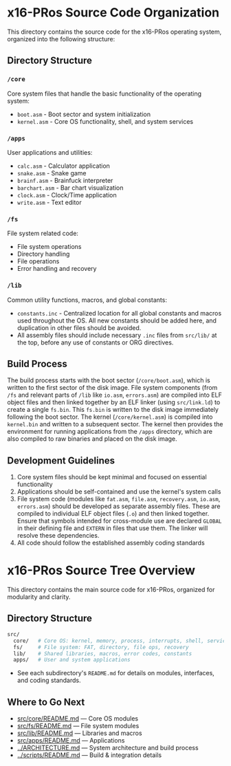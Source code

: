 # x16-PRos Source Code Organization

This directory contains the source code for the x16-PRos operating system, organized into the following structure:

## Directory Structure

### `/core`

Core system files that handle the basic functionality of the operating system:

- `boot.asm` - Boot sector and system initialization
- `kernel.asm` - Core OS functionality, shell, and system services

### `/apps`

User applications and utilities:

- `calc.asm` - Calculator application
- `snake.asm` - Snake game
- `brainf.asm` - Brainfuck interpreter
- `barchart.asm` - Bar chart visualization
- `clock.asm` - Clock/Time application
- `write.asm` - Text editor

### `/fs`

File system related code:

- File system operations
- Directory handling
- File operations
- Error handling and recovery

### `/lib`

Common utility functions, macros, and global constants:

- `constants.inc` - Centralized location for all global constants and macros used throughout the OS. All new constants should be added here, and duplication in other files should be avoided.
- All assembly files should include necessary `.inc` files from `src/lib/` at the top, before any use of constants or ORG directives.

## Build Process

The build process starts with the boot sector (`/core/boot.asm`), which is written to the first sector of the disk image.
File system components (from `/fs` and relevant parts of `/lib` like `io.asm`, `errors.asm`) are compiled into ELF object files and then linked together by an ELF linker (using `src/link.ld`) to create a single `fs.bin`. This `fs.bin` is written to the disk image immediately following the boot sector.
The kernel (`/core/kernel.asm`) is compiled into `kernel.bin` and written to a subsequent sector. The kernel then provides the environment for running applications from the `/apps` directory, which are also compiled to raw binaries and placed on the disk image.

## Development Guidelines

1. Core system files should be kept minimal and focused on essential functionality
2. Applications should be self-contained and use the kernel's system calls
3. File system code (modules like `fat.asm`, `file.asm`, `recovery.asm`, `io.asm`, `errors.asm`) should be developed as separate assembly files. These are compiled to individual ELF object files (`.o`) and then linked together. Ensure that symbols intended for cross-module use are declared `GLOBAL` in their defining file and `EXTERN` in files that use them. The linker will resolve these dependencies.
4. All code should follow the established assembly coding standards

# x16-PRos Source Tree Overview

This directory contains the main source code for x16-PRos, organized for modularity and clarity.

## Directory Structure

```bash
src/
  core/   # Core OS: kernel, memory, process, interrupts, shell, services
  fs/     # File system: FAT, directory, file ops, recovery
  lib/    # Shared libraries, macros, error codes, constants
  apps/   # User and system applications
```

- See each subdirectory's `README.md` for details on modules, interfaces, and coding standards.

## Where to Go Next

- [src/core/README.md](core/README.md) — Core OS modules
- [src/fs/README.md](fs/README.md) — File system modules
- [src/lib/README.md](lib/README.md) — Libraries and macros
- [src/apps/README.md](apps/README.md) — Applications
- [../ARCHITECTURE.md](../ARCHITECTURE.md) — System architecture and build process
- [../scripts/README.md](../scripts/README.md) — Build & integration details
